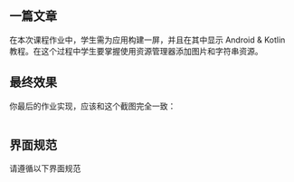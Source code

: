 ## 一篇文章

在本次课程作业中，学生需为应用构建一屏，并且在其中显示 Android & Kotlin 教程。在这个过程中学生要掌握使用资源管理器添加图片和字符串资源。

## 最终效果

你最后的作业实现，应该和这个截图完全一致：

<img src="">

## 界面规范

请遵循以下界面规范

<img src="">

